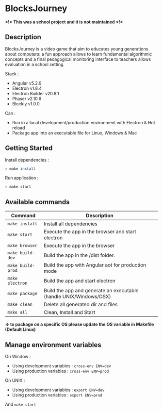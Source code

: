 # BlocksJourney

**<!> This was a school project and it is not maintained <!>**

## Description

BlocksJourney is a video game that aim to educates young generations about computers: a fun approach allows to learn fundamental algorithmic concepts and a final pedagogical monitoring interface to teachers allows evaluation in a school setting.

Stack :
- Angular v5.2.9
- Electron v1.8.4
- Electron Builder v20.8.1
- Phaser v2.10.6
- Blockly v1.0.0

Can :
- Run in a local development/production environment with Electron & Hot reload
- Package app into an executable file for Linux, Windows & Mac

## Getting Started

Install dependencies :

``` bash
> make install
```

Run application :

``` bash
> make start
```

## Available commands

|Command|Description|
|--|--|
|`make install`| Install all dependencies |
|`make start`| Execute the app in the browser and start electron |
|`make browser`| Execute the app in the browser |
|`make build-dev`| Build the app in the /dist folder. |
|`make build-prod`| Build the app with Angular aot for production mode |
|`make electron`| Build the app and start electron
|`make package`| Build the app and generate an executable (handle UNIX/Windows/OSX) |
|`make clean`| Delete all generated dir and files |
|`make all`| Clean, Install and Start |

**=> to package on a specific OS please update the OS variable in Makefile (Default Linux)**

## Manage environment variables

On Window :
- Using development variables :  `cross-env ENV=dev`
- Using production variables  :  `cross-env ENV=prod`

On UNIX :
- Using development variables :  `export ENV=dev`
- Using production variables  :  `export ENV=prod`

And `make start`

